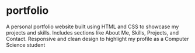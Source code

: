 # portfolio
A personal portfolio website built using HTML and CSS to showcase my projects and skills. Includes sections like About Me, Skills, Projects, and Contact. Responsive and clean design to highlight my profile as a Computer Science student
